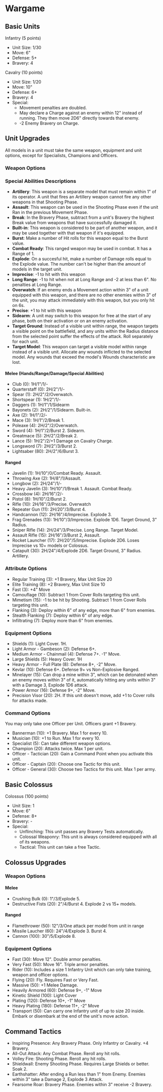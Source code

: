 # Wargame

## Basic Units

Infantry (5 points)

- Unit Size: 1/30
- Move: 6"
- Defense: 5+
- Bravery: 4

Cavalry (10 points)

- Unit Size: 1/20
- Move: 10"
- Defense: 6+
- Bravery: 4
- Special:
	- Movement penalties are doubled.
	- May declare a Charge against an enemy within 12" instead of running. They then move 2D6" directly towards that enemy.
	- -2 Enemy Bravery on Charge.

## Unit Upgrades

All models in a unit must take the same weapon, equipment and unit options, except for Specialists, Champions and Officers.

### Weapon Options

### Special Abilities Descriptions

- **Artillery**: This weapon is a separate model that must remain within 1" of its operator. A unit that fires an Artillery weapon cannot fire any other weapons in that Shooting Phase.
- **Assault**: This weapon can be used in the Shooting Phase even if the unit Ran in the previous Movement Phase.
- **Break**: In the Bravery Phase, subtract from a unit's Bravery the highest Break value from weapons that have successfully damaged it.
- **Built-in**: This weapon is considered to be part of another weapon, and it may be used together with that weapon if it's equipped.
- **Burst**: Make a number of Hit rolls for this weapon equal to the Burst value.
- **Combat Ready**: This ranged weapon may be used in combat. It has a Range of 1.
- **Explode**: On a succesful hit, make a number of Damage rolls equal to the Explode value. The number can't be higher than the amount of models in the target unit.
- **Imprecise**: -1 to hit with this weapon
- **Long Range**: -1 to hit when not at Long Range and -2 at less than 6". No penalties at Long Range.
- **Overwatch**: If an enemy ends a Movement action within 3" of a unit equipped with this weapon, and there are no other enemies within 3" of the unit, you may attack immediately with this weapon, but you only hit on 6s.
- **Precise**: +1 to hit with this weapon
- **Sidearm**: A unit may switch to this weapon for free at the start of any phase, both on their activation or on an enemy activation.
- **Target Ground**: Instead of a visible unit within range, the weapon targets a visible point on the battlefield, and any units within the Radius distance from the selected point suffer the effects of the attack. Roll separately for each unit.
- **Target Model**: This weapon can target a visible model within range instead of a visible unit. Allocate any wounds inflicted to the selected model. Any wounds that exceed the model's Wounds characteristic are lost.

#### Melee (Hands/Range/Damage/Special Abilities)

- Club (0): 1H/1"/1/-
- Quarterstaff (0): 2H/2"/1/-
- Spear (1): 2H/2"/2/Overwatch.
- Shortspear (1): 1H/2"/1/-
- Daggers (1): 1H/1"/1/Sidearm
- Bayonets (2): 2H/2"/1/Sidearm. Built-in.
- Axe (2): 1H/1"/2/-
- Mace (3): 1H/1"/2/Break 1.
- Poleaxe (4): 2H/2"/2/Overwatch.
- Sword (4): 1H/1"/2/Burst 2. Sidearm.
- Greatmace (5): 2H/2"/2/Break 2.
- Lance (5): 1H/2"/2/+1 Damage on Cavalry Charge.
- Longsword (7): 2H/2"/3/Burst 2.
- Lightsaber (80): 2H/2"/6/Burst 3.

#### Ranged

- Javelin (1): 1H/10"/0/Combat Ready. Assault.
- Throwing Axe (2): 1H/8"/1/Assault.
- Longbow (2): 2H/24"/1/-
- Heavy Javelin (3): 1H/10"/1/Break 1. Assault. Combat Ready.
- Crossbow (4): 2H/16"/2/-
- Pistol (8): 1H/10"/2/Burst 2.
- Rifle (10): 2H/16"/3/Precise. Overwatch
- Repeater Gun (11): 2H/20"/3/Burst 4.
- Handcannon (12): 2H/16"/4/Imprecise. Explode 3.
- Frag Grenades (13): 1H/10"/3/Imprecise. Explode 1D6. Target Ground, 3" Radius.
- Sniper Rifle (14): 2H/24"/3/Precise. Long Range. Target Model.
- Assault Rifle (15): 2H/16"/3/Burst 2, Assault.
- Rocket Launcher (17): 2H/20"/5/Imprecise. Explode 2D6. Loses Imprecise vs 10+ models or Colossus.
- Catapult (30): 2H/24"/4/Explode 2D6. Target Ground, 3" Radius. Artillery.

### Attribute Options

- Regular Training (3): +1 Bravery, Max Unit Size 20
- Elite Training (8): +2 Bravery, Max Unit Size 10
- Fast (3): +4" Move
- Camouflage (10): Subtract 1 from Cover Rolls targeting this unit.
- Mimetism (15): -1 to be hit by Shooting. Subtract 1 from Cover Rolls targeting this unit.
- Flanking (3): Deploy within 6" of any edge, more than 6" from enemies.
- Stealth Flanking (7): Deploy within 6" of any edge.
- Infiltrating (7): Deploy more than 6" from enemies.

### Equipment Options

- Shields (1): Light Cover. 1H.
- Light Armor - Gambeson (2): Defense 6+.
- Medium Armor - Chainmail (4): Defense 7+. -1" Move.
- Large Shields (5): Heavy Cover. 1H
- Heavy Armor - Full Plate (8): Defense 8+, -2" Move.
- Kevlar (10): Defense 6+. Defense 9+ vs Non-Explosive Ranged.
- Minelayer (15): Can drop a mine within 3", which can be detonated when an enemy moves within 3" of it, automatically hitting any units within 3" with a Damage 3, Explode 1D6 attack.
- Power Armor (16): Defense 9+, -2" Move.
- Precision Visor (20): 2H. If this unit doesn't move, add +1 to Cover rolls for attacks made.

### Command Options

You may only take one Officer per Unit. Officers grant +1 Bravery.

- Bannerman (10): +1 Bravery. Max 1 for every 10.
- Musician (10): +1 to Run. Max 1 for every 10.
- Specialist (5): Can take different weapon options.
- Champion (20): Attacks twice. Max 1 per unit.
- Officer - Tactician (20): Gain a Command Point when you activate this unit.
- Officer - Captain (20): Choose one Tactic for this unit.
- Officer - General (30): Choose two Tactics for this unit. Max 1 per army.

## Basic Colossus

Colossus (100 points)

- Unit Size: 1
- Move: 6"
- Defense: 8+
- Bravery: -
- Special:
	- Unflinching: This unit passes any Bravery Tests automatically.
	- Colossal Weaponry: This unit is always considered equipped with all of its weapons.
	- Tactical: This unit can take a free Tactic.

## Colossus Upgrades

### Weapon Options

#### Melee

- Crushing Bulk (0): 1"/3/Explode 5.
- Destructive Fists (20): 2"/4/Burst 4. Explode 2 vs 15+ models.

#### Ranged

- Flamethrower (50): 12"/3/One attack per model from unit in range
- Missile Laucher (60): 24"/4/Explode 3. Burst 4.
- Cannon (100): 30"/5/Explode 8.

### Equipment Options

- Fast (30): Move 12". Double armor penalties.
- Very Fast (50): Move 16". Triple armor penalties.
- Rider (10): Includes a size 1 Infantry Unit which can only take training, weapon and officer options.
- Flying (20): Fly. Requires Fast or Very Fast.
- Massive (50): +1 Melee Damage.
- Heavily Armored (60): Defense 9+, -1" Move
- Kinetic Shield (100): Light Cover
- Plating (120): Defense 10+, -1" Move
- Heavy Plating (180): Defense 11+, -2" Move
- Transport (50): Can carry one Infantry unit of up to size 20 inside. Embark or disembark at the end of the unit's move action.

## Command Tactics

- Inspiring Presence: Any Bravery Phase. Only Infantry or Cavalry. +4 Bravery.
- All-Out Attack: Any Combat Phase. Reroll any hit rolls.
- Volley Fire: Shooting Phase. Reroll any hit rolls.
- Shieldwall: Enemy Shooting Phase. Requires Large Shields or better. Soak 2.
- Earthshatter: After ending a Run less than 1" from Enemy. Enemies within 3" take a Damage 2, Explode 3 Attack.
- Fearsome Roar: Bravery Phase. Enemies within 3" receive -2 Bravery.
